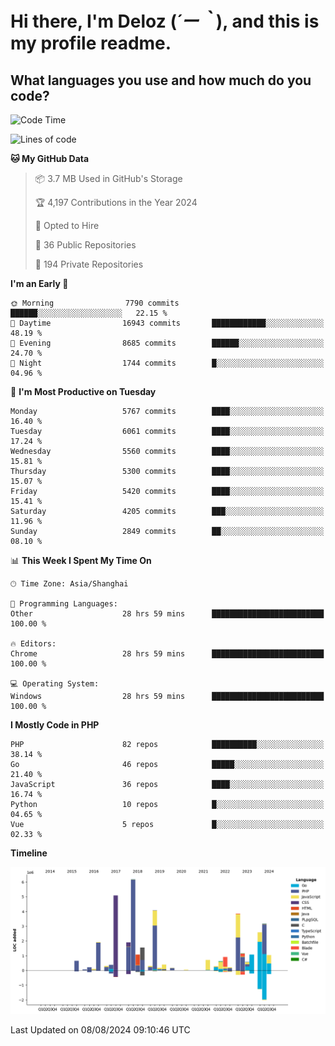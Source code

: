 # **Hi there, I'm Deloz (*´ー｀*), and this is my profile readme.**

## **What languages you use and how much do you code?**

<!--START_SECTION:waka-->
![Code Time](http://img.shields.io/badge/Code%20Time-4%2C529%20hrs%2014%20mins-blue)

![Lines of code](https://img.shields.io/badge/From%20Hello%20World%20I%27ve%20Written-40.5%20million%20lines%20of%20code-blue)

**🐱 My GitHub Data** 

> 📦 3.7 MB Used in GitHub's Storage 
 > 
> 🏆 4,197 Contributions in the Year 2024
 > 
> 💼 Opted to Hire
 > 
> 📜 36 Public Repositories 
 > 
> 🔑 194 Private Repositories 
 > 
**I'm an Early 🐤** 

```text
🌞 Morning                7790 commits        ██████░░░░░░░░░░░░░░░░░░░   22.15 % 
🌆 Daytime                16943 commits       ████████████░░░░░░░░░░░░░   48.19 % 
🌃 Evening                8685 commits        ██████░░░░░░░░░░░░░░░░░░░   24.70 % 
🌙 Night                  1744 commits        █░░░░░░░░░░░░░░░░░░░░░░░░   04.96 % 
```
📅 **I'm Most Productive on Tuesday** 

```text
Monday                   5767 commits        ████░░░░░░░░░░░░░░░░░░░░░   16.40 % 
Tuesday                  6061 commits        ████░░░░░░░░░░░░░░░░░░░░░   17.24 % 
Wednesday                5560 commits        ████░░░░░░░░░░░░░░░░░░░░░   15.81 % 
Thursday                 5300 commits        ████░░░░░░░░░░░░░░░░░░░░░   15.07 % 
Friday                   5420 commits        ████░░░░░░░░░░░░░░░░░░░░░   15.41 % 
Saturday                 4205 commits        ███░░░░░░░░░░░░░░░░░░░░░░   11.96 % 
Sunday                   2849 commits        ██░░░░░░░░░░░░░░░░░░░░░░░   08.10 % 
```


📊 **This Week I Spent My Time On** 

```text
🕑︎ Time Zone: Asia/Shanghai

💬 Programming Languages: 
Other                    28 hrs 59 mins      █████████████████████████   100.00 % 

🔥 Editors: 
Chrome                   28 hrs 59 mins      █████████████████████████   100.00 % 

💻 Operating System: 
Windows                  28 hrs 59 mins      █████████████████████████   100.00 % 
```

**I Mostly Code in PHP** 

```text
PHP                      82 repos            ██████████░░░░░░░░░░░░░░░   38.14 % 
Go                       46 repos            █████░░░░░░░░░░░░░░░░░░░░   21.40 % 
JavaScript               36 repos            ████░░░░░░░░░░░░░░░░░░░░░   16.74 % 
Python                   10 repos            █░░░░░░░░░░░░░░░░░░░░░░░░   04.65 % 
Vue                      5 repos             █░░░░░░░░░░░░░░░░░░░░░░░░   02.33 % 
```



**Timeline**

![Lines of Code chart](https://raw.githubusercontent.com/deloz/deloz/main/assets/bar_graph.png)


 Last Updated on 08/08/2024 09:10:46 UTC
<!--END_SECTION:waka-->
